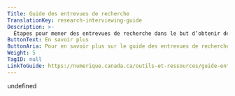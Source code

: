 ```yaml
---
Title: Guide des entrevues de recherche
TranslationKey: research-interviewing-guide
Description: >-
  Étapes pour mener des entrevues de recherche dans le but d’obtenir des commentaires qui pourraient améliorer votre service.
ButtonText: En savoir plus
ButtonAria: Pour en savoir plus sur le guide des entrevues de recherches.
Weight: 5
TagID: null
LinkToGuide: https://numerique.canada.ca/outils-et-ressources/guide-entrevue/
---
```


undefined
